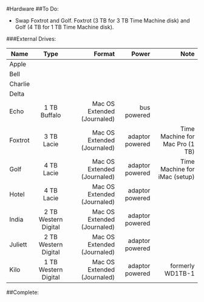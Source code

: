 #Hardware
##To Do:
* Swap Foxtrot and Golf. Foxtrot (3 TB for 3 TB Time Machine disk) and Golf (4 TB for 1 TB Time Machine disk). 

###External Drives:

| Name    |  Type   |  Format | Power | Note |
|---------|:-------:|--------:|--------:|--------:|
| Apple   |   |  |  |  | 
| Bell    |   |  |  |  |  
| Charlie |   |  |  |  | 
| Delta   |   |  |  |  | 
| Echo    | 1 TB Buffalo         | Mac OS Extended (Journaled) |  bus powered     |  | 
| Foxtrot | 3 TB Lacie           | Mac OS Extended (Journaled) |  adaptor powered | Time Machine for Mac Pro (1 TB) | 
| Golf    | 4 TB Lacie           | Mac OS Extended (Journaled) |  adaptor powered | Time Machine for iMac (setup)   | 
| Hotel   | 4 TB Lacie           | Mac OS Extended (Journaled) |  adaptor powered |  | 
| India   | 2 TB Western Digital | Mac OS Extended (Journaled) |  adaptor powered |  | 
| Juliett | 2 TB Western Digital | Mac OS Extended (Journaled) |  adaptor powered |  | 
| Kilo    | 1 TB Western Digital | Mac OS Extended (Journaled) |  adaptor powered | formerly WD1TB-1 |

##Complete:
